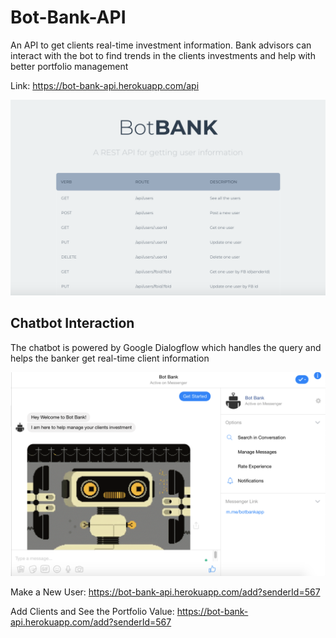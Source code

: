 # Bot-Bank-API

An API to get clients real-time investment information. Bank advisors can interact with the bot to find trends in the clients investments and help with better portfolio management

Link: https://bot-bank-api.herokuapp.com/api


![api](api2.png)

## Chatbot Interaction

The chatbot is powered by Google Dialogflow which handles the query and helps the banker get real-time client information

![api](mess.png)
  
Make a New User: https://bot-bank-api.herokuapp.com/add?senderId=567

Add Clients and See the Portfolio Value: https://bot-bank-api.herokuapp.com/add?senderId=567
